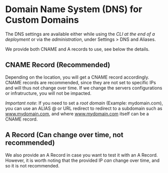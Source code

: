 
# Domain Name System (DNS) for Custom Domains

The DNS settings are available either while using the *CLI at the end of a deployment* or via the *administration*, under Settings > DNS and Aliases.

We provide both CNAME and A records to use, see below the details.

## CNAME Record (Recommended)

Depending on the location, you will get a CNAME record accordingly.
CNAME records are recommended, since they are not set to specific IPs and
will thus not change over time. If we change the servers configurations or infratructure,
you will not be impacted.

*Important note*: If you need to set a *root domain* (Example: mydomain.com), you can use an ALIAS @ or URL redirect to redirect to a subdomain such as www.mydomain.com, and where www.mydomain.com itself can be a CNAME record.

## A Record (Can change over time, not recommended)

We also provide an A Record in case you want to test it with an A Record.
However, it is worth noting that the provided IP *can* change over time, and so
it is not recommended.
